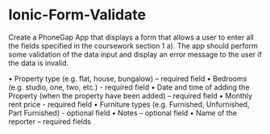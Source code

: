 # Ionic-Form-Validate
Create a PhoneGap App that displays a form that allows a user to enter all the fields specified in the coursework section 1 a). The app should perform some validation of the data input and display an error message to the user if the data is invalid.

•	Property type (e.g. flat, house, bungalow) – required field
•	Bedrooms (e.g. studio, one, two, etc.) - required field
•	Date and time of adding the Property  (when the property have been added) – required field
•	Monthly rent price - required field
•	Furniture types (e.g. Furnished, Unfurnished, Part Furnished) - optional field
•	Notes – optional field
•	Name of the reporter – required fields

